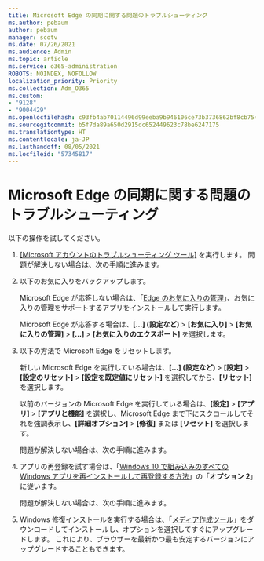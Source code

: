 ```yaml
---
title: Microsoft Edge の同期に関する問題のトラブルシューティング
ms.author: pebaum
author: pebaum
manager: scotv
ms.date: 07/26/2021
ms.audience: Admin
ms.topic: article
ms.service: o365-administration
ROBOTS: NOINDEX, NOFOLLOW
localization_priority: Priority
ms.collection: Adm_O365
ms.custom:
- "9128"
- "9004429"
ms.openlocfilehash: c93fb4ab70114496d99eeba9b946106ce73b3736862bf8cb754f91b787a7f5ea
ms.sourcegitcommit: b5f7da89a650d2915dc652449623c78be6247175
ms.translationtype: HT
ms.contentlocale: ja-JP
ms.lasthandoff: 08/05/2021
ms.locfileid: "57345817"
---
```

# <a name="troubleshoot-problems-with-sync-in-microsoft-edge"></a>Microsoft Edge の同期に関する問題のトラブルシューティング

以下の操作を試してください。

1. [[Microsoft アカウントのトラブルシューティング ツール]](https://go.microsoft.com/fwlink/?linkid=2155661) を実行します。 問題が解決しない場合は、次の手順に進みます。

1. 以下のお気に入りをバックアップします。

    Microsoft Edge が応答しない場合は、「[Edge のお気に入りの管理](https://go.microsoft.com/fwlink/?linkid=2155764)」、お気に入りの管理をサポートするアプリをインストールして実行します。

    Microsoft Edge が応答する場合は、**[...] (設定など)** > **[お気に入り]** > **[お気に入りの管理]** > **[...]** > **[お気に入りのエクスポート]** を選択します。

1. 以下の方法で Microsoft Edge をリセットします。

    新しい Microsoft Edge を実行している場合は、**[...] (設定など)** > **[設定]** > **[設定のリセット]** > **[設定を既定値にリセット]** を選択してから、**[リセット]** を選択します。

    以前のバージョンの Microsoft Edge を実行している場合は、**[設定]** > **[アプリ]** > **[アプリと機能]** を選択し、Microsoft Edge まで下にスクロールしてそれを強調表示し、**[詳細オプション]** > **[修復]** または **[リセット]** を選択します。

    問題が解決しない場合は、次の手順に進みます。

1. アプリの再登録を試す場合は、「[Windows 10 で組み込みのすべての Windows アプリを再インストールして再登録する方法](https://go.microsoft.com/fwlink/?linkid=2146509)」の「**オプション 2**」に従います。

    問題が解決しない場合は、次の手順に進みます。

1. Windows 修復インストールを実行する場合は、「[メディア作成ツール](https://go.microsoft.com/fwlink/?linkid=2146242)」をダウンロードしてインストールし、オプションを選択してすぐにアップグレードします。 これにより、ブラウザーを最新かつ最も安定するバージョンにアップグレードすることもできます。
